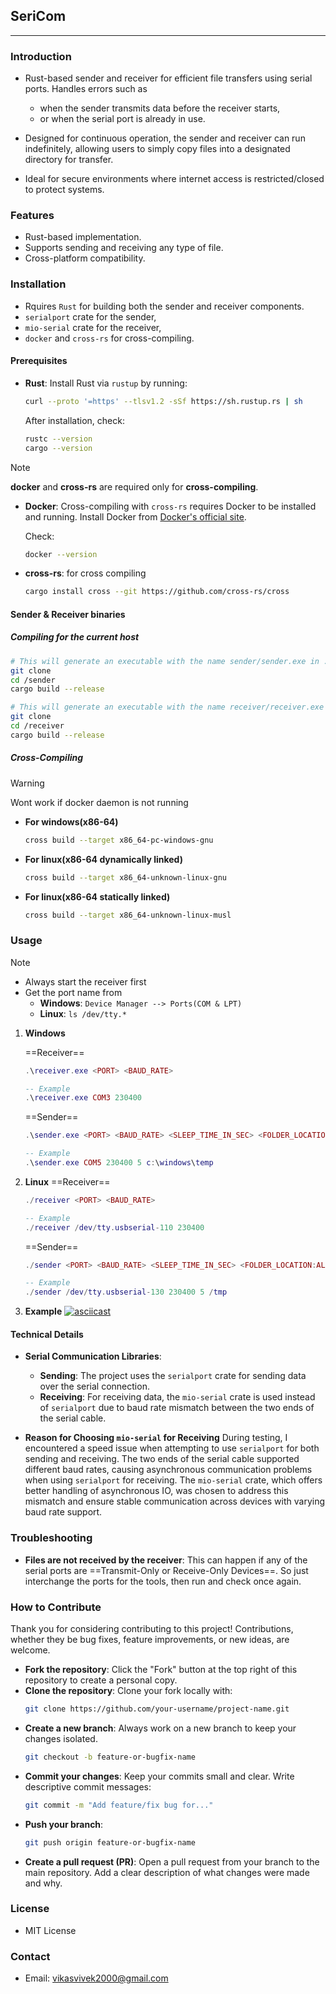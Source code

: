 ## **SeriCom**  
---
### **Introduction**
- Rust-based sender and receiver for efficient file transfers using serial ports. 
Handles errors such as 
  - when the sender transmits data before the receiver starts, 
  - or when the serial port is already in use. 
  
- Designed for continuous operation, the sender and receiver can run indefinitely, allowing users to simply copy files into a designated directory for transfer. 

- Ideal for secure environments where internet access is restricted/closed to protect systems.
  
### **Features**
   - Rust-based implementation.
   - Supports sending and receiving any type of file.
   - Cross-platform compatibility.
  
### Installation

- Rquires `Rust` for building both the sender and receiver components. 
- `serialport` crate for the sender, 
- `mio-serial` crate for the receiver, 
- `docker` and `cross-rs` for cross-compiling.

#### Prerequisites
- **Rust**: Install Rust via `rustup` by running:
  ```bash
  curl --proto '=https' --tlsv1.2 -sSf https://sh.rustup.rs | sh
  ```
  After installation, check:
  ```bash
  rustc --version
  cargo --version
  ```

> [!note]
> **docker** and **cross-rs** are required only for **cross-compiling**.

- **Docker**: Cross-compiling with `cross-rs` requires Docker to be installed and running. Install Docker from [Docker's official site](https://docs.docker.com/get-docker/).

  Check:
  ```bash
  docker --version
  ```

- **cross-rs**: for cross compiling
  ```bash
  cargo install cross --git https://github.com/cross-rs/cross
  ```

#### Sender & Receiver binaries

##### **Compiling for the current host**
  ```bash
  # This will generate an executable with the name sender/sender.exe in ./target/release folder based on the current OS.
  git clone 
  cd /sender
  cargo build --release
  ```

  ```bash
  # This will generate an executable with the name receiver/receiver.exe in ./target/release folder based on the current OS.
  git clone 
  cd /receiver
  cargo build --release
  ```

##### **Cross-Compiling**
  > [!warning]
  > Wont work if docker daemon is not running

  - **For windows(x86-64)**
    ```bash
    cross build --target x86_64-pc-windows-gnu
    ```

  - **For linux(x86-64 dynamically linked)**
    ```bash
    cross build --target x86_64-unknown-linux-gnu
    ```

  - **For linux(x86-64 statically linked)**
    ```bash
    cross build --target x86_64-unknown-linux-musl
    ```

### **Usage**
> [!note]
> - Always start the receiver first
> - Get the port name from
>   - **Windows**: `Device Manager --> Ports(COM & LPT)`
>   - **Linux**: `ls /dev/tty.*`


1. **Windows**

    ==Receiver==
   	```lua
   	.\receiver.exe <PORT> <BAUD_RATE>
   	
   	-- Example
   	.\receiver.exe COM3 230400
   	```

    ==Sender==
   	```lua
   	.\sender.exe <PORT> <BAUD_RATE> <SLEEP_TIME_IN_SEC> <FOLDER_LOCATION:ALL_FILES_FROM_A_FOLDER_TO_SEND>
   	
   	-- Example
   	.\sender.exe COM5 230400 5 c:\windows\temp
   	```

2. **Linux**
    ==Receiver==
   	```lua
   	./receiver <PORT> <BAUD_RATE>
   	
   	-- Example
   	./receiver /dev/tty.usbserial-110 230400
   	```

    ==Sender==
   	```lua
   	./sender <PORT> <BAUD_RATE> <SLEEP_TIME_IN_SEC> <FOLDER_LOCATION:ALL_FILES_FROM_A_FOLDER_TO_SEND>
   	
   	-- Example
   	./sender /dev/tty.usbserial-130 230400 5 /tmp
   	```

3. **Example**
[![asciicast](https://asciinema.org/a/bct0tJS9Q3j2gQJudIbQNiM2n.svg)](https://asciinema.org/a/bct0tJS9Q3j2gQJudIbQNiM2n?t=24)

#### Technical Details

- **Serial Communication Libraries**: 
  - **Sending**: The project uses the `serialport` crate for sending data over the serial connection.
  - **Receiving**: For receiving data, the `mio-serial` crate is used instead of `serialport` due to baud rate mismatch between the two ends of the serial cable.

- **Reason for Choosing `mio-serial` for Receiving**
    During testing, I encountered a speed issue when attempting to use `serialport` for both sending and receiving. The two ends of the serial cable supported different baud rates, causing asynchronous communication problems when using `serialport` for receiving. The `mio-serial` crate, which offers better handling of asynchronous IO, was chosen to address this mismatch and ensure stable communication across devices with varying baud rate support.

### **Troubleshooting**
   - **Files are not received by the receiver**: This can happen if any of the serial ports are ==Transmit-Only or Receive-Only Devices==. So just interchange the ports for the tools, then run and check once again.

### How to Contribute

Thank you for considering contributing to this project! Contributions, whether they be bug fixes, feature improvements, or new ideas, are welcome.
 
- **Fork the repository**: Click the "Fork" button at the top right of this repository to create a personal copy.
- **Clone the repository**: Clone your fork locally with:
  ```bash
  git clone https://github.com/your-username/project-name.git
  ```
- **Create a new branch**: Always work on a new branch to keep your changes isolated.
  ```bash
  git checkout -b feature-or-bugfix-name
  ```
- **Commit your changes**: Keep your commits small and clear. Write descriptive commit messages:
  ```bash
  git commit -m "Add feature/fix bug for..."
  ```
- **Push your branch**:
  ```bash
  git push origin feature-or-bugfix-name
  ```
- **Create a pull request (PR)**: Open a pull request from your branch to the main repository. Add a clear description of what changes were made and why.

### **License**
- MIT License

### **Contact**
  - Email: vikasvivek2000@gmail.com